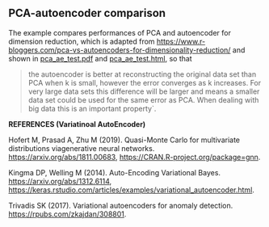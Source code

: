 ## PCA-autoencoder comparison

The example compares performances of PCA and autoencoder for dimension reduction, which is adapted from 
https://www.r-bloggers.com/pca-vs-autoencoders-for-dimensionality-reduction/ and shown in [pca_ae_test.pdf](pca_ae_test.pdf) and
[pca_ae_test.html](pca_ae_test.html), so that 

> the autoencoder is better at reconstructing the original data set than PCA when k is small, 
> however the error converges as k increases. For very large data sets this difference will be
> larger and means a smaller data set could be used for the same error as PCA. When dealing 
> with big data this is an important property`.

**REFERENCES (Variatinoal AutoEncoder)**

Hofert M, Prasad A, Zhu M (2019). Quasi-Monte Carlo for multivariate distributions viagenerative neural networks. https://arxiv.org/abs/1811.00683, https://CRAN.R-project.org/package=gnn.

Kingma DP, Welling M (2014). Auto-Encoding Variational Bayes. https://arxiv.org/abs/1312.6114, https://keras.rstudio.com/articles/examples/variational_autoencoder.html.

Trivadis SK (2017). Variational autoencoders for anomaly detection. https://rpubs.com/zkajdan/308801.
